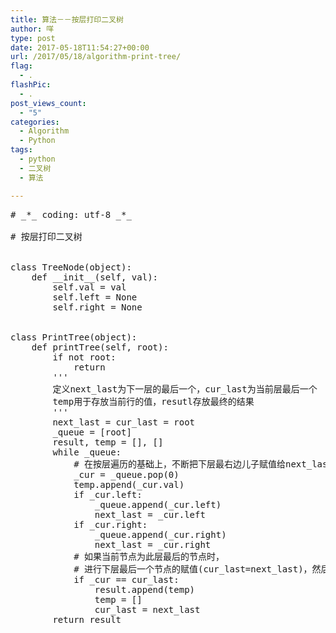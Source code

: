 ```yaml
---
title: 算法－－按层打印二叉树
author: 咩
type: post
date: 2017-05-18T11:54:27+00:00
url: /2017/05/18/algorithm-print-tree/
flag:
  - .
flashPic:
  - .
post_views_count:
  - "5"
categories:
  - Algorithm
  - Python
tags:
  - python
  - 二叉树
  - 算法

---
```

<pre class="lang:python decode:1 " ># _*_ coding: utf-8 _*_

# 按层打印二叉树


class TreeNode(object):
    def __init__(self, val):
        self.val = val
        self.left = None
        self.right = None


class PrintTree(object):
    def printTree(self, root):
        if not root:
            return
        '''
        定义next_last为下一层的最后一个，cur_last为当前层最后一个
        temp用于存放当前行的值，resutl存放最终的结果
        '''
        next_last = cur_last = root
        _queue = [root]
        result, temp = [], []
        while _queue:
            # 在按层遍历的基础上，不断把下层最右边儿子赋值给next_last
            _cur = _queue.pop(0)
            temp.append(_cur.val)
            if _cur.left:
                _queue.append(_cur.left)
                next_last = _cur.left
            if _cur.right:
                _queue.append(_cur.right)
                next_last = _cur.right
            # 如果当前节点为此层最后的节点时，
            # 进行下层最后一个节点的赋值(cur_last=next_last)，然后才由_queue.pop(0)进入下层
            if _cur == cur_last:
                result.append(temp)
                temp = []
                cur_last = next_last
        return result
</pre>